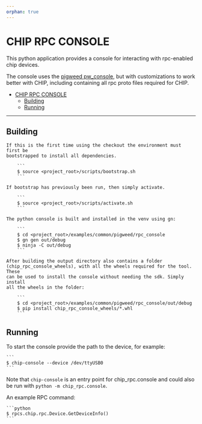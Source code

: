 ```yaml
---
orphan: true
---
```


# CHIP RPC CONSOLE

This python application provides a console for interacting with rpc-enabled chip
devices.

The console uses the [pigweed pw_console](https://pigweed.dev/pw_console/), but
with customizations to work better with CHIP, including containing all rpc proto
files required for CHIP.

-   [CHIP RPC CONSOLE](#chip-rpc-console)
    -   [Building](#building)
    -   [Running](#running)

---

## Building

    If this is the first time using the checkout the environment must first be
    bootstrapped to install all dependencies.

        ```
        $ source <project_root>/scripts/bootstrap.sh
        ```

    If bootstrap has previously been run, then simply activate.

        ```
        $ source <project_root>/scripts/activate.sh
        ```

    The python console is built and installed in the venv using gn:

        ```
        $ cd <project_root>/examples/common/pigweed/rpc_console
        $ gn gen out/debug
        $ ninja -C out/debug
        ```

    After building the output directory also contains a folder
    (chip_rpc_console_wheels), with all the wheels required for the tool. These
    can be used to install the console without needing the sdk. Simply install
    all the wheels in the folder:

        ```
        $ cd <project_root>/examples/common/pigweed/rpc_console/out/debug
        $ pip install chip_rpc_console_wheels/*.whl
        ```

## Running

To start the console provide the path to the device, for example:

    ```
    $ chip-console --device /dev/ttyUSB0
    ```

Note that `chip-console` is an entry point for chip_rpc.console and could also
be run with `python -m chip_rpc.console`.

An example RPC command:

    ```python
    $ rpcs.chip.rpc.Device.GetDeviceInfo()
    ```
